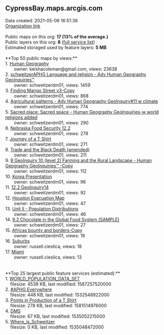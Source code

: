 <h2>CypressBay.maps.arcgis.com</h2> Data created: 2021-05-06 16:51:36 <br /><a target='new' href='https://CypressBay.maps.arcgis.com'>Organization link</a><br /><br />Public maps on this org: <b>17 (13% of the average.)</b><br />Public layers on this org: <b>8 </b>(<a target='new' href='https://services.arcgis.com/kE5Q5MtEmEXzasgC/ArcGIS/rest/services'>full service list</a>)<br />Estimated storaged used by feature layers: <b>5 MB</b><br /><br />**Top 50 public maps by views:**<br />  1. <a target='new' href='https://www.arcgis.com/home/item.html?id=ba41051ce2244756b288117091c51d0f'>Human Geography</a> <br />  &nbsp;&nbsp;&nbsp;&nbsp; &nbsp;&nbsp;owner: keishacoleman@gmail.com, views: 23638<br />  2. <a target='new' href='https://www.arcgis.com/home/item.html?id=46467a8cdde6479eb68fa79094be3bc3'>schweitzerAPHG Language and religion - Adv Human Geography GeoInquiries™</a> <br />  &nbsp;&nbsp;&nbsp;&nbsp; &nbsp;&nbsp;owner: schweitzerdm01, views: 1459<br />  3. <a target='new' href='https://www.arcgis.com/home/item.html?id=184e0dd946574e289ff065558359cd7f'>Finding Mango Street v3-Copy</a> <br />  &nbsp;&nbsp;&nbsp;&nbsp; &nbsp;&nbsp;owner: schweitzerdm01, views: 868<br />  4. <a target='new' href='https://www.arcgis.com/home/item.html?id=676aa1b8b90e4d149290cbaa26a2ce9d'>Agricultural patterns - Adv Human Geography GeoInquiry#11 w climate</a> <br />  &nbsp;&nbsp;&nbsp;&nbsp; &nbsp;&nbsp;owner: schweitzerdm01, views: 774<br />  5. <a target='new' href='https://www.arcgis.com/home/item.html?id=b76da67e321a44f59cc925cf6ea20ca3'>Sacred place: Sacred space - Human Geography GeoInquiries-w world religions added</a> <br />  &nbsp;&nbsp;&nbsp;&nbsp; &nbsp;&nbsp;owner: schweitzerdm01, views: 290<br />  6. <a target='new' href='https://www.arcgis.com/home/item.html?id=7dcb44f06d7f4474bcd5d7b667cf1302'>Nebraska Food Security 12.2</a> <br />  &nbsp;&nbsp;&nbsp;&nbsp; &nbsp;&nbsp;owner: schweitzerdm01, views: 278<br />  7. <a target='new' href='https://www.arcgis.com/home/item.html?id=1f1f34a123684d0fb8d93e591866b806'>Journey of a T Shirt</a> <br />  &nbsp;&nbsp;&nbsp;&nbsp; &nbsp;&nbsp;owner: schweitzerdm01, views: 271<br />  8. <a target='new' href='https://www.arcgis.com/home/item.html?id=ac4c31aaace74cd1a9f9137836ee8e87'>Trade and the Black Death (amended)</a> <br />  &nbsp;&nbsp;&nbsp;&nbsp; &nbsp;&nbsp;owner: schweitzerdm01, views: 211<br />  9. <a target='new' href='https://www.arcgis.com/home/item.html?id=c183f1fb55ea4bef9efa84b4999c37af'>9 GeoInquiry 10 (level 2) Farming and the Rural Landscape - Human Geography GeoInquiries™ -Copy</a> <br />  &nbsp;&nbsp;&nbsp;&nbsp; &nbsp;&nbsp;owner: schweitzerdm01, views: 112<br />  10. <a target='new' href='https://www.arcgis.com/home/item.html?id=0af3e779f6964fceb77d391421d6b267'>Korea Presentation</a> <br />  &nbsp;&nbsp;&nbsp;&nbsp; &nbsp;&nbsp;owner: schweitzerdm01, views: 96<br />  11. <a target='new' href='https://www.arcgis.com/home/item.html?id=c5ae310eb1c041929ebaba22b21e1492'>12.2 GeoInquiry14</a> <br />  &nbsp;&nbsp;&nbsp;&nbsp; &nbsp;&nbsp;owner: schweitzerdm01, views: 92<br />  12. <a target='new' href='https://www.arcgis.com/home/item.html?id=3a5dce83f3444faab1a0d31f6adcf209'>Houston Evacuation Map</a> <br />  &nbsp;&nbsp;&nbsp;&nbsp; &nbsp;&nbsp;owner: schweitzerdm01, views: 47<br />  13. <a target='new' href='https://www.arcgis.com/home/item.html?id=82a76085f48b489b9e4c1b3cdccf0bf1'>Unit II - Population Distributions</a> <br />  &nbsp;&nbsp;&nbsp;&nbsp; &nbsp;&nbsp;owner: schweitzerdm01, views: 46<br />  14. <a target='new' href='https://www.arcgis.com/home/item.html?id=b337cb4c096949e599f45f7f08881eea'>9.2 Chocolate in the Global Food System (SAMPLE)</a> <br />  &nbsp;&nbsp;&nbsp;&nbsp; &nbsp;&nbsp;owner: schweitzerdm01, views: 27<br />  15. <a target='new' href='https://www.arcgis.com/home/item.html?id=7ba85e13cd6d4fcf955b2320641bf880'>Africas bounty and borders-Copy</a> <br />  &nbsp;&nbsp;&nbsp;&nbsp; &nbsp;&nbsp;owner: schweitzerdm01, views: 19<br />  16. <a target='new' href='https://www.arcgis.com/home/item.html?id=2c4bac1f8f7d451897397666296815ec'>Suburbs</a> <br />  &nbsp;&nbsp;&nbsp;&nbsp; &nbsp;&nbsp;owner: russell.cieslica, views: 18<br />  17. <a target='new' href='https://www.arcgis.com/home/item.html?id=ee9a3f6be2e44229821b32392f0cb7cd'>Miami</a> <br />  &nbsp;&nbsp;&nbsp;&nbsp; &nbsp;&nbsp;owner: russell.cieslica, views: 13<br /><br /><br />**Top 25 largest public feature services (estimated):**<br /> 1. <a target='new' href='https://www.arcgis.com/home/item.html?id=632e8d00ca15421c8e89e9e24e3c309c'>WORLD_POPULATION_DATA_SET</a><br /> &nbsp;&nbsp;&nbsp;&nbsp;filesize: 4538 KB, last modified: 1587257520000<br /> 2. <a target='new' href='https://www.arcgis.com/home/item.html?id=6eff27066bf745938ddeb90b310b8371'>#APHG Everywhere</a><br /> &nbsp;&nbsp;&nbsp;&nbsp;filesize: 448 KB, last modified: 1532548922000<br /> 3. <a target='new' href='https://www.arcgis.com/home/item.html?id=caac32d08cd44974aee7067f0d86034e'>Points in Production of a T Shirt</a><br /> &nbsp;&nbsp;&nbsp;&nbsp;filesize: 278 KB, last modified: 1581514976000<br /> 4. <a target='new' href='https://www.arcgis.com/home/item.html?id=7bc34b7543104c6db84b21abcc08249e'>DMS</a><br /> &nbsp;&nbsp;&nbsp;&nbsp;filesize: 67 KB, last modified: 1535052215000<br /> 5. <a target='new' href='https://www.arcgis.com/home/item.html?id=2a20af7f65af4e07a450ca601cd54839'>Where_is_Schweitzer</a><br /> &nbsp;&nbsp;&nbsp;&nbsp;filesize: 0 KB, last modified: 1535048472000<br />